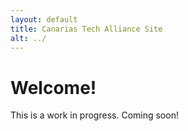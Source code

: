 ```yaml
---
layout: default
title: Canarias Tech Alliance Site
alt: ../
---
```

# Welcome!
This is a work in progress. Coming soon!
